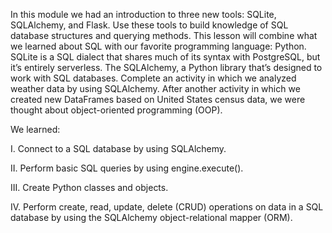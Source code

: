 In this module we had an introduction to three new tools: SQLite, SQLAlchemy, and Flask. Use these tools to build knowledge of SQL database structures and querying methods. This lesson will combine what we learned about SQL with our favorite programming language: Python. SQLite is a SQL dialect that shares much of its syntax with PostgreSQL, but it’s entirely serverless. The SQLAlchemy, a Python library that’s designed to work with SQL databases. Complete an activity in which we analyzed weather data by using SQLAlchemy. After another activity in which we created new DataFrames based on United States census data, we were thought about object-oriented programming (OOP).

We learned:

I. Connect to a SQL database by using SQLAlchemy.

II. Perform basic SQL queries by using engine.execute().

III. Create Python classes and objects.

IV. Perform create, read, update, delete (CRUD) operations on data in a SQL database by using the SQLAlchemy object-relational mapper (ORM).

